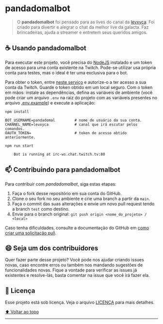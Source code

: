 # pandadomalbot

> O **pandadomalbot** foi pensado para as lives do canal da [levxyca](https://twitch.tv/levxyca). Foi criado para divertir e alegrar o chat da melhor live da galacta. Faz brincadeiras, ajuda a streamer e entretem seus queridos amigos.

## ☕ Usando pandadomalbot

Para executar este projeto, você precisa do [NodeJS](https://nodejs.org/en/download/) instalado e um token de acesso para uma conta existente na Twitch. Pode-se utilizar usa própria conta para testes, mas o ideal é ter uma exclusiva para o bot.

Para obter o token, entre [neste serviço](https://twitchapps.com/tmi/) e autorize-o a ter acesso a sua conta da Twitch. Guarde o token obtido em um local seguro. Com o token em mãos: instale as dependências, defina as variáveis de ambiente (você pode criar um arquivo `.env` na raiz do projeto com as variáveis presentes no arquivo [.env.example](.env.example)) e execute a aplicação:

```
npm install

BOT_USERNAME=pandadomal         # nome de usuário da sua conta.
CHANNEL_NAME=levxyca            # canal que irá escutar pelos comandos.
OAUTH_TOKEN=                    # token de acesso obtido anteriormente.

npm run start

    Bot is running at irc-ws.chat.twitch.tv:80
```

## 📫 Contribuindo para pandadomalbot

Para contribuir com _pandadomalbot_, siga estas etapas:

1. Faça o fork desse repositório em sua conta do GitHub.
2. Clone o seu fork no seu ambiente e crie uma branch a partir da `main`.
3. Faça o commit das suas alterações e envie um novo pull request tendo a branch `test` como destino.
4. Envie para o branch original: `git push origin <nome_do_projeto> / <local>`

Caso tenha dificuldades, consulte a documentação do GitHub em [como criar uma solicitação pull](https://help.github.com/en/github/collaborating-with-issues-and-pull-requests/creating-a-pull-request).


## 😄 Seja um dos contribuidores<br>

Quer fazer parte desse projeto? Você pode nos ajudar criando issues novas, caso encontre erros ou também nos mandando sugestões de funcionalidades novas. Fique a vontade para verificar as issues já existentes e resolve-lás, basta comentar na issue que você irá fazer ela.

## 📝 Licença

Esse projeto está sob licença. Veja o arquivo [LICENÇA](LICENSE) para mais detalhes.

[⬆ Voltar ao topo](#pandadomalbot)<br>

---